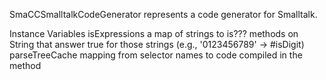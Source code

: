 SmaCCSmalltalkCodeGenerator represents a code generator for Smalltalk.

Instance Variables
	isExpressions	<Dictionary key: String value: Symbol>	a map of strings to is??? methods on String that answer true for those strings (e.g., '0123456789' -> #isDigit)
	parseTreeCache	<Dictionary key: Symbol value: RBProgramNode>	mapping from selector names to code compiled in the method

